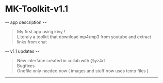 # MK-Toolkit-v1.1

-- app description --

> My first app using kivy ! <br>
> Literaly a toolkit that download mp4/mp3 from youtube and extract links from chat

-- v1.1 updates --

> New interface created in collab with @yz4rt<br>
> Bugfixes<br>
> Onefile only needed now ( images and stuff now uses temp files )

----------------------
